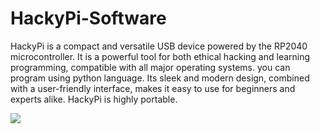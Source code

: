 # HackyPi-Software
HackyPi is a compact and versatile USB device powered by the RP2040 microcontroller. It is a powerful tool for both ethical hacking and learning programming, compatible with all major operating systems. you can program using python language. Its sleek and modern design, combined with a user-friendly interface, makes it easy to use for beginners and experts alike. HackyPi is highly portable.

<img src = "https://github.com/sbcshop/HackyPi-Software/blob/main/images/img.png"/>
